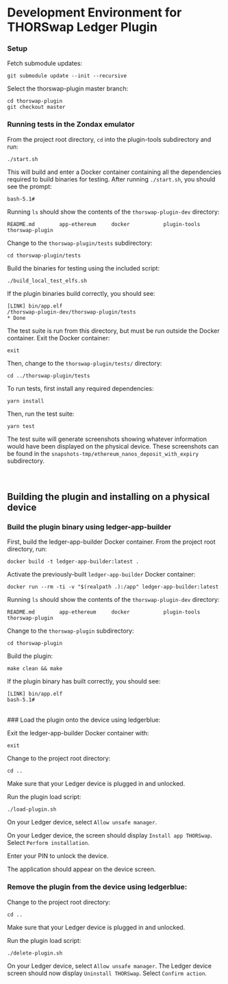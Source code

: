 # Development Environment for THORSwap Ledger Plugin

### Setup

Fetch submodule updates:

```
git submodule update --init --recursive
```

Select the thorswap-plugin master branch:

```
cd thorswap-plugin
git checkout master
```

### Running tests in the Zondax emulator

From the project root directory, `cd` into the plugin-tools subdirectory and run:

```
./start.sh
```

This will build and enter a Docker container containing all the dependencies required to build binaries for testing.
After running `./start.sh`, you should see the prompt:

```
bash-5.1#
```

Running `ls` should show the contents of the `thorswap-plugin-dev` directory:

```
README.md        app-ethereum     docker           plugin-tools     thorswap-plugin
```

Change to the `thorswap-plugin/tests` subdirectory:

```
cd thorswap-plugin/tests
```

Build the binaries for testing using the included script:

```
./build_local_test_elfs.sh
```

If the plugin binaries build correctly, you should see:

```shell
[LINK] bin/app.elf
/thorswap-plugin-dev/thorswap-plugin/tests
* Done
```

The test suite is run from this directory, but must be run outside the Docker container.
Exit the Docker container:

```
exit
```

Then, change to the `thorswap-plugin/tests/` directory:

```
cd ../thorswap-plugin/tests
```

To run tests, first install any required dependencies:

```
yarn install
```

Then, run the test suite:

```
yarn test
```

The test suite will generate screenshots showing whatever information would have been displayed on the physical device.
These screenshots can be found in the `snapshots-tmp/ethereum_nanos_deposit_with_expiry` subdirectory.
</br></br></br>

## Building the plugin and installing on a physical device

### Build the plugin binary using ledger-app-builder

First, build the ledger-app-builder Docker container.
From the project root directory, run:

```
docker build -t ledger-app-builder:latest .
```

Activate the previously-built `ledger-app-builder` Docker container:

```
docker run --rm -ti -v "$(realpath .):/app" ledger-app-builder:latest
```

Running `ls` should show the contents of the `thorswap-plugin-dev` directory:

```
README.md        app-ethereum     docker           plugin-tools     thorswap-plugin
```

Change to the `thorswap-plugin` subdirectory:

```
cd thorswap-plugin
```

Build the plugin:

```
make clean && make
```

If the plugin binary has built correctly, you should see:

```shell
[LINK] bin/app.elf
bash-5.1#
```

</br>
### Load the plugin onto the device using ledgerblue:

Exit the ledger-app-builder Docker container with:

```
exit
```

Change to the project root directory:

```
cd ..
```

Make sure that your Ledger device is plugged in and unlocked.

Run the plugin load script:

```
./load-plugin.sh
```

On your Ledger device, select `Allow unsafe manager`.

On your Ledger device, the screen should display `Install app THORSwap`. Select `Perform installation`.

Enter your PIN to unlock the device.

The application should appear on the device screen.
</br>

### Remove the plugin from the device using ledgerblue:

Change to the project root directory:

```
cd ..
```

Make sure that your Ledger device is plugged in and unlocked.

Run the plugin load script:

```
./delete-plugin.sh
```

On your Ledger device, select `Allow unsafe manager`.
The Ledger device screen should now display `Uninstall THORSwap`. Select `Confirm action`.
